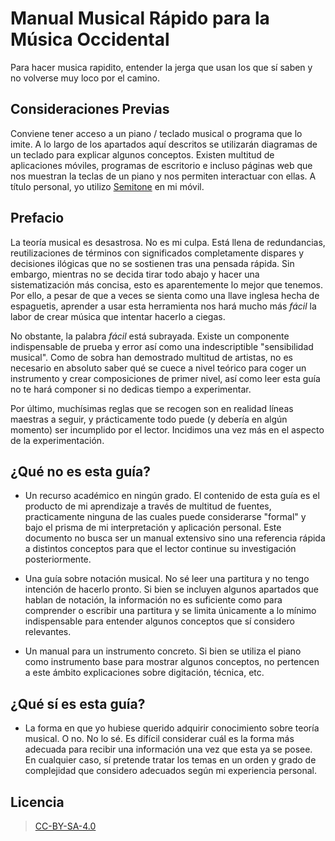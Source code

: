 # Manual Musical Rápido para la Música Occidental

Para hacer musica rapidito, entender la jerga que usan los que sí saben
y no volverse muy loco por el camino.

## Consideraciones Previas
Conviene tener acceso a un piano / teclado musical o programa que lo imite.
A lo largo de los apartados aquí descritos se utilizarán diagramas de un teclado
para explicar algunos conceptos. Existen multitud de aplicaciones móviles, programas
de escritorio e incluso páginas web que nos muestran la teclas de un piano y nos
permiten interactuar con ellas. A título personal, yo utilizo [Semitone](ttps://f-droid.org/es/packages/mn.tck.semitone/) en mi móvil.

## Prefacio
La teoría musical es desastrosa. No es mi culpa. Está llena de redundancias,
reutilizaciones de términos con significados completamente dispares y decisiones
ilógicas que no se sostienen tras una pensada rápida. Sin embargo, mientras no
se decida tirar todo abajo y hacer una sistematización más concisa, esto
es aparentemente lo mejor que tenemos. Por ello, a pesar de que a veces se sienta como
una llave inglesa hecha de espaguetis, aprender a usar esta herramienta nos
hará mucho más *fácil* la labor de crear música que intentar hacerlo a ciegas.

No obstante, la palabra _fácil_ está subrayada. Existe un componente indispensable
de prueba y error así como una indescriptible "sensibilidad musical". Como de
sobra han demostrado multitud de artistas, no es necesario en absoluto saber qué
se cuece a  nivel teórico para coger un instrumento y crear composiciones de primer
nivel, así como leer esta guía no te hará componer si no dedicas tiempo a experimentar.

Por último, muchísimas reglas que se recogen son en realidad líneas maestras a
seguir, y prácticamente todo puede (y debería en algún momento) ser incumplido
por el lector. Incidimos una vez más en el aspecto de la experimentación.

## ¿Qué no es esta guía?
- Un recurso académico en ningún grado. El contenido de esta guía es el
producto de mi aprendizaje a través de multitud de fuentes, practicamente
ninguna de las cuales puede considerarse "formal" y bajo el prisma de mi
interpretación y aplicación personal. Este documento no busca ser un manual
extensivo sino una referencia rápida a distintos conceptos para que el lector
continue su investigación posteriormente.

- Una guía sobre notación musical. No sé leer una partitura y no tengo intención
de hacerlo pronto. Si bien se incluyen algunos apartados que hablan de notación,
la información no es suficiente como para comprender o escribir una partitura y
se limita únicamente a lo mínimo indispensable para entender algunos conceptos que sí
considero relevantes.

- Un manual para un instrumento concreto. Si bien se utiliza el piano como
instrumento base para mostrar algunos conceptos, no pertencen a este ámbito
explicaciones sobre digitación, técnica, etc.

## ¿Qué sí es esta guía?
- La forma en que yo hubiese querido adquirir conocimiento sobre teoría musical.
O no. No lo sé. Es difícil considerar cuál es la forma más adecuada para
recibir una información una vez que esta ya se posee. En cualquier caso, sí pretende
tratar los temas en un orden y grado de complejidad que considero adecuados
según mi experiencia personal.

## Licencia
> [CC-BY-SA-4.0](https://creativecommons.org/licenses/by-sa/4.0/)
